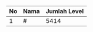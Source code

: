 | No | Nama            | Jumlah Level |
|----|-----------------|--------------|
| 1  | #    |    5414        |
